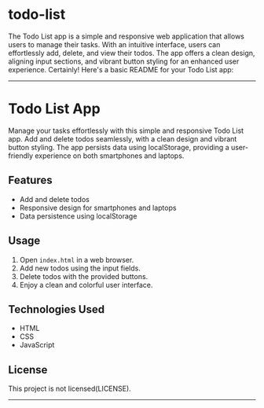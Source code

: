 # todo-list
The Todo List app is a simple and responsive web application that allows users to manage their tasks. With an intuitive interface, users can effortlessly add, delete, and view their todos. The app offers a clean design, aligning input sections, and vibrant button styling for an enhanced user experience.
Certainly! Here's a basic README for your Todo List app:

---

# Todo List App

Manage your tasks effortlessly with this simple and responsive Todo List app. Add and delete todos seamlessly, with a clean design and vibrant button styling. The app persists data using localStorage, providing a user-friendly experience on both smartphones and laptops.

## Features

- Add and delete todos
- Responsive design for smartphones and laptops
- Data persistence using localStorage

## Usage

1. Open `index.html` in a web browser.
2. Add new todos using the input fields.
3. Delete todos with the provided buttons.
4. Enjoy a clean and colorful user interface.

## Technologies Used

- HTML
- CSS
- JavaScript

## License

This project is not licensed(LICENSE).

---
